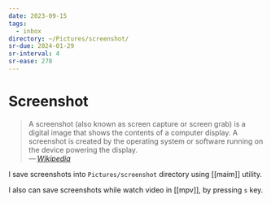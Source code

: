 ```yaml
---
date: 2023-09-15
tags:
  - inbox
directory: ~/Pictures/screenshot/
sr-due: 2024-01-29
sr-interval: 4
sr-ease: 278
---
```


# Screenshot

> A screenshot (also known as screen capture or screen grab) is a digital image
> that shows the contents of a computer display. A screenshot is created by the
> operating system or software running on the device powering the display.\
> — <cite>[Wikipedia](https://en.wikipedia.org/wiki/Screenshot)</cite>

I save screenshots into `Pictures/screenshot` directory using [[maim]] utility.

I also can save screenshots while watch video in [[mpv]], by pressing `s` key.
